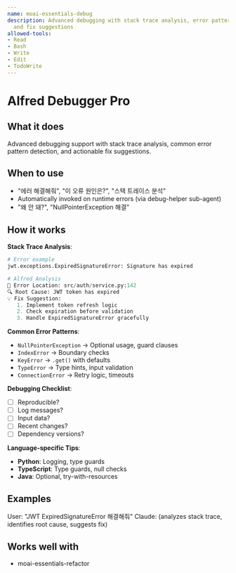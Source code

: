 ```yaml
---
name: moai-essentials-debug
description: Advanced debugging with stack trace analysis, error pattern detection,
  and fix suggestions
allowed-tools:
- Read
- Bash
- Write
- Edit
- TodoWrite
---
```


# Alfred Debugger Pro

## What it does

Advanced debugging support with stack trace analysis, common error pattern detection, and actionable fix suggestions.

## When to use

- "에러 해결해줘", "이 오류 원인은?", "스택 트레이스 분석"
- Automatically invoked on runtime errors (via debug-helper sub-agent)
- "왜 안 돼?", "NullPointerException 해결"

## How it works

**Stack Trace Analysis**:
```python
# Error example
jwt.exceptions.ExpiredSignatureError: Signature has expired

# Alfred Analysis
📍 Error Location: src/auth/service.py:142
🔍 Root Cause: JWT token has expired
💡 Fix Suggestion:
   1. Implement token refresh logic
   2. Check expiration before validation
   3. Handle ExpiredSignatureError gracefully
```

**Common Error Patterns**:
- `NullPointerException` → Optional usage, guard clauses
- `IndexError` → Boundary checks
- `KeyError` → `.get()` with defaults
- `TypeError` → Type hints, input validation
- `ConnectionError` → Retry logic, timeouts

**Debugging Checklist**:
- [ ] Reproducible?
- [ ] Log messages?
- [ ] Input data?
- [ ] Recent changes?
- [ ] Dependency versions?

**Language-specific Tips**:
- **Python**: Logging, type guards
- **TypeScript**: Type guards, null checks
- **Java**: Optional, try-with-resources

## Examples

User: "JWT ExpiredSignatureError 해결해줘"
Claude: (analyzes stack trace, identifies root cause, suggests fix)
## Works well with

- moai-essentials-refactor
